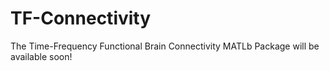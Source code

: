 # TF-Connectivity
The Time-Frequency Functional Brain Connectivity MATLb Package will be available soon!
